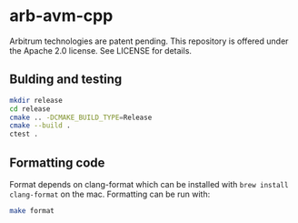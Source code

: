 # arb-avm-cpp

Arbitrum technologies are patent pending. This repository is offered under the Apache 2.0 license. See LICENSE for details.

## Bulding and testing

```bash
mkdir release
cd release
cmake .. -DCMAKE_BUILD_TYPE=Release
cmake --build .
ctest .
```

## Formatting code

Format depends on clang-format which can be installed with `brew install clang-format` on the mac. Formatting can be run with:

```bash
make format
```

